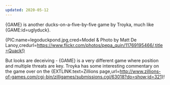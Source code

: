 ```yaml
---
updated: 2020-05-12
---
```


{GAME} is another ducks-on-a-five-by-five game by Troyka, much like {GAME:id=uglyduck}.

{PIC:name=legoduckpond.jpg,cred=Model & Photo by Matt De Lanoy,credurl=https://www.flickr.com/photos/pepa_quin/11769195466/,title=Quack!}

But looks are deceiving - {GAME} is a very different game where position and multiple threats are key. Troyka has some interesting commentary on the game over on the {EXTLINK:text=Zillions page,url=http://www.zillions-of-games.com/cgi-bin/zilligames/submissions.cgi/63018?do=show;id=321}!
